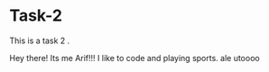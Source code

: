 # Task-2
This is a task 2 .

Hey there! Its me Arif!!! I like to code and playing sports.
ale utoooo

